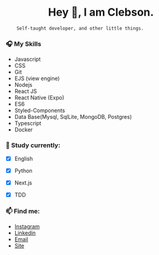 <h1 align="center"> Hey  👋, I am Clebson. </h1>

```
    Self-taught developer, and other little things.

```
### 🎧 My Skills
- Javascript
- CSS
- Git
- EJS (view engine)
- Nodejs
- React JS
- React Native (Expo)
- ES6
- Styled-Components
- Data Base(Mysql, SqlLite, MongoDB, Postgres)
- Typescript
- Docker

###  💾 Study currently:

-  [x] English
-  [x] Python
-  [x] Next.js
-  [x] TDD




### 📫 Find me:
- [Instagram]( https://instagram.com/clebsonsnts_)
- [Linkedin](https://www.linkedin.com/in/clebson-santos-1270aa18b)
- [Email](clebsonsantos.dev@gmail.com)
- [Site](https://clebsonsantos.com)


